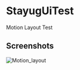 # StayugUiTest
Motion Layout Test 


## Screenshots
![Motion_layout](https://user-images.githubusercontent.com/21008628/87951757-9cba1e80-cac6-11ea-8638-1789c29a4533.png)
